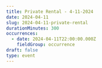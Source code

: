 ```yaml
---
title: Private Rental - 4-11-2024
date: 2024-04-11
slug: 2024-04-11-private-rental
durationMinutes: 300
occurrences:
  - date: 2024-04-11T22:00:00.000Z
    fieldGroup: occurrence
draft: false
type: event
---
```

